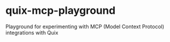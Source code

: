 # quix-mcp-playground
Playground for experimenting with MCP (Model Context Protocol) integrations with Quix
